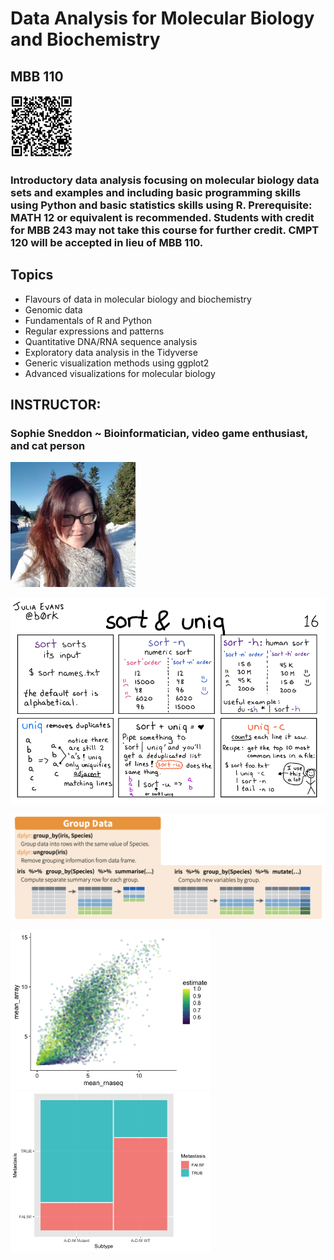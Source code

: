 # Data Analysis for Molecular Biology and Biochemistry
## MBB 110

<img src="images/110/adobe_express.png" alt= “” width="100" height="100">

### Introductory data analysis focusing on molecular biology data sets and examples and including basic programming skills using Python and basic statistics skills using R. Prerequisite: MATH 12 or equivalent is recommended. Students with credit for MBB 243 may not take this course for further credit. CMPT 120 will be accepted in lieu of MBB 110.

## Topics

* Flavours of data in molecular biology and biochemistry
* Genomic data
* Fundamentals of R and Python
* Regular expressions and patterns
* Quantitative DNA/RNA sequence analysis
* Exploratory data analysis in the Tidyverse
* Generic visualization methods using ggplot2
* Advanced visualizations for molecular biology

## INSTRUCTOR:
### Sophie Sneddon ~ Bioinformatician, video game enthusiast, and cat person

<img src="images/110/instructor.jpg" alt= “” width="200">

![sort](images/110/sort-uniq.png)

![group](images/110/group-details.png)

<img src="images/110/image28.png" alt= “” width="320">

<img src="images/110/image12.png" alt= “” width="320">
